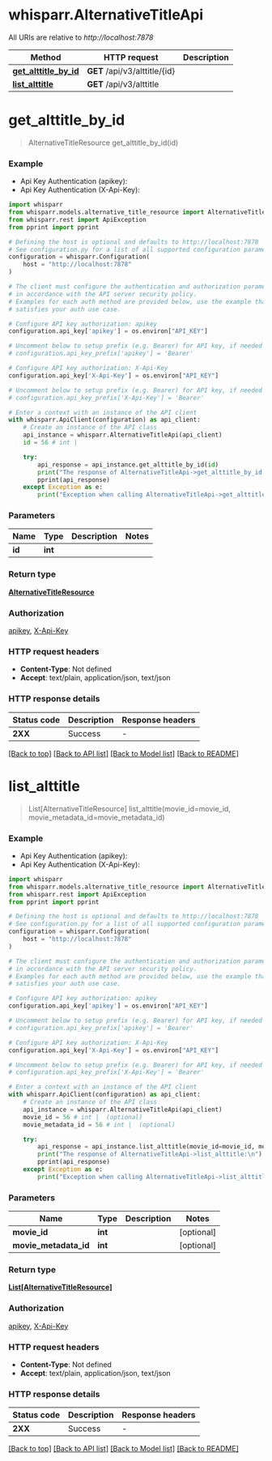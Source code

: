 # whisparr.AlternativeTitleApi

All URIs are relative to *http://localhost:7878*

Method | HTTP request | Description
------------- | ------------- | -------------
[**get_alttitle_by_id**](AlternativeTitleApi.md#get_alttitle_by_id) | **GET** /api/v3/alttitle/{id} | 
[**list_alttitle**](AlternativeTitleApi.md#list_alttitle) | **GET** /api/v3/alttitle | 


# **get_alttitle_by_id**
> AlternativeTitleResource get_alttitle_by_id(id)



### Example

* Api Key Authentication (apikey):
* Api Key Authentication (X-Api-Key):

```python
import whisparr
from whisparr.models.alternative_title_resource import AlternativeTitleResource
from whisparr.rest import ApiException
from pprint import pprint

# Defining the host is optional and defaults to http://localhost:7878
# See configuration.py for a list of all supported configuration parameters.
configuration = whisparr.Configuration(
    host = "http://localhost:7878"
)

# The client must configure the authentication and authorization parameters
# in accordance with the API server security policy.
# Examples for each auth method are provided below, use the example that
# satisfies your auth use case.

# Configure API key authorization: apikey
configuration.api_key['apikey'] = os.environ["API_KEY"]

# Uncomment below to setup prefix (e.g. Bearer) for API key, if needed
# configuration.api_key_prefix['apikey'] = 'Bearer'

# Configure API key authorization: X-Api-Key
configuration.api_key['X-Api-Key'] = os.environ["API_KEY"]

# Uncomment below to setup prefix (e.g. Bearer) for API key, if needed
# configuration.api_key_prefix['X-Api-Key'] = 'Bearer'

# Enter a context with an instance of the API client
with whisparr.ApiClient(configuration) as api_client:
    # Create an instance of the API class
    api_instance = whisparr.AlternativeTitleApi(api_client)
    id = 56 # int | 

    try:
        api_response = api_instance.get_alttitle_by_id(id)
        print("The response of AlternativeTitleApi->get_alttitle_by_id:\n")
        pprint(api_response)
    except Exception as e:
        print("Exception when calling AlternativeTitleApi->get_alttitle_by_id: %s\n" % e)
```



### Parameters


Name | Type | Description  | Notes
------------- | ------------- | ------------- | -------------
 **id** | **int**|  | 

### Return type

[**AlternativeTitleResource**](AlternativeTitleResource.md)

### Authorization

[apikey](../README.md#apikey), [X-Api-Key](../README.md#X-Api-Key)

### HTTP request headers

 - **Content-Type**: Not defined
 - **Accept**: text/plain, application/json, text/json

### HTTP response details

| Status code | Description | Response headers |
|-------------|-------------|------------------|
**2XX** | Success |  -  |

[[Back to top]](#) [[Back to API list]](../README.md#documentation-for-api-endpoints) [[Back to Model list]](../README.md#documentation-for-models) [[Back to README]](../README.md)

# **list_alttitle**
> List[AlternativeTitleResource] list_alttitle(movie_id=movie_id, movie_metadata_id=movie_metadata_id)



### Example

* Api Key Authentication (apikey):
* Api Key Authentication (X-Api-Key):

```python
import whisparr
from whisparr.models.alternative_title_resource import AlternativeTitleResource
from whisparr.rest import ApiException
from pprint import pprint

# Defining the host is optional and defaults to http://localhost:7878
# See configuration.py for a list of all supported configuration parameters.
configuration = whisparr.Configuration(
    host = "http://localhost:7878"
)

# The client must configure the authentication and authorization parameters
# in accordance with the API server security policy.
# Examples for each auth method are provided below, use the example that
# satisfies your auth use case.

# Configure API key authorization: apikey
configuration.api_key['apikey'] = os.environ["API_KEY"]

# Uncomment below to setup prefix (e.g. Bearer) for API key, if needed
# configuration.api_key_prefix['apikey'] = 'Bearer'

# Configure API key authorization: X-Api-Key
configuration.api_key['X-Api-Key'] = os.environ["API_KEY"]

# Uncomment below to setup prefix (e.g. Bearer) for API key, if needed
# configuration.api_key_prefix['X-Api-Key'] = 'Bearer'

# Enter a context with an instance of the API client
with whisparr.ApiClient(configuration) as api_client:
    # Create an instance of the API class
    api_instance = whisparr.AlternativeTitleApi(api_client)
    movie_id = 56 # int |  (optional)
    movie_metadata_id = 56 # int |  (optional)

    try:
        api_response = api_instance.list_alttitle(movie_id=movie_id, movie_metadata_id=movie_metadata_id)
        print("The response of AlternativeTitleApi->list_alttitle:\n")
        pprint(api_response)
    except Exception as e:
        print("Exception when calling AlternativeTitleApi->list_alttitle: %s\n" % e)
```



### Parameters


Name | Type | Description  | Notes
------------- | ------------- | ------------- | -------------
 **movie_id** | **int**|  | [optional] 
 **movie_metadata_id** | **int**|  | [optional] 

### Return type

[**List[AlternativeTitleResource]**](AlternativeTitleResource.md)

### Authorization

[apikey](../README.md#apikey), [X-Api-Key](../README.md#X-Api-Key)

### HTTP request headers

 - **Content-Type**: Not defined
 - **Accept**: text/plain, application/json, text/json

### HTTP response details

| Status code | Description | Response headers |
|-------------|-------------|------------------|
**2XX** | Success |  -  |

[[Back to top]](#) [[Back to API list]](../README.md#documentation-for-api-endpoints) [[Back to Model list]](../README.md#documentation-for-models) [[Back to README]](../README.md)

